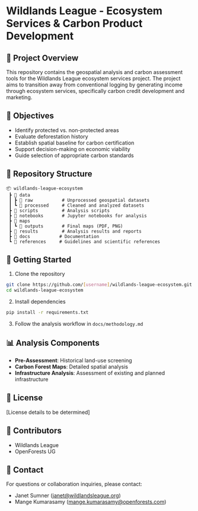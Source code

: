 # Wildlands League - Ecosystem Services & Carbon Product Development

## 🌲 Project Overview
This repository contains the geospatial analysis and carbon assessment tools for the Wildlands League ecosystem services project. The project aims to transition away from conventional logging by generating income through ecosystem services, specifically carbon credit development and marketing.

## 🎯 Objectives
- Identify protected vs. non-protected areas
- Evaluate deforestation history
- Establish spatial baseline for carbon certification
- Support decision-making on economic viability
- Guide selection of appropriate carbon standards

## 📁 Repository Structure
```
📦 wildlands-league-ecosystem
 ┣ 📂 data
 ┃ ┣ 📂 raw           # Unprocessed geospatial datasets
 ┃ ┗ 📂 processed     # Cleaned and analyzed datasets
 ┣ 📂 scripts         # Analysis scripts
 ┣ 📂 notebooks       # Jupyter notebooks for analysis
 ┣ 📂 maps
 ┃ ┗ 📂 outputs       # Final maps (PDF, PNG)
 ┣ 📂 results         # Analysis results and reports
 ┣ 📂 docs           # Documentation
 ┗ 📂 references     # Guidelines and scientific references
```

## 🚀 Getting Started
1. Clone the repository
```bash
git clone https://github.com/[username]/wildlands-league-ecosystem.git
cd wildlands-league-ecosystem
```

2. Install dependencies
```bash
pip install -r requirements.txt
```

3. Follow the analysis workflow in `docs/methodology.md`

## 📊 Analysis Components
- **Pre-Assessment**: Historical land-use screening
- **Carbon Forest Maps**: Detailed spatial analysis
- **Infrastructure Analysis**: Assessment of existing and planned infrastructure

## 📝 License
[License details to be determined]

## 👥 Contributors
- Wildlands League
- OpenForests UG

## 📧 Contact
For questions or collaboration inquiries, please contact:
- Janet Sumner (janet@wildlandsleague.org)
- Mange Kumarasamy (mange.kumarasamy@openforests.com)